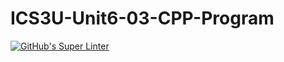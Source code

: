 # ICS3U-Unit6-03-CPP-Program

[![GitHub's Super Linter](https://github.com/Igor-Zhelezniak-1/ICS3U-Unit6-03-CPP-Program/workflows/GitHub's%20Super%20Linter/badge.svg)](https://github.com/Igor-Zhelezniak-1/ICS3U-Unit6-03-CPP-Program/actions)
